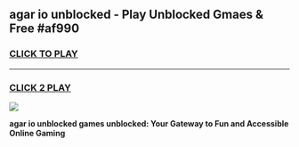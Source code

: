 
## agar io unblocked - Play Unblocked Gmaes & Free #af990
<h3>
<a href="https://premium.freeplayer.one?title=agar_io_unblocked&ref=03M">CLICK TO PLAY</a></h3>
<hr>

<h3>
<a href="https://premium.freeplayer.one?title=agar_io_unblocked&ref=03M">CLICK 2 PLAY</a>
  
</h3>

<a href="https://premium.freeplayer.one?title=agar_io_unblocked&ref=03M"><img src="https://clearcache.store/games.png"></a>


**agar io unblocked games unblocked: Your Gateway to Fun and Accessible Online Gaming**
